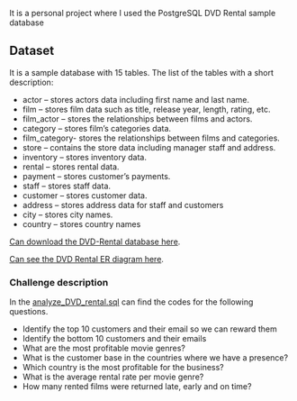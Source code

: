 

It is a personal project where I used the PostgreSQL DVD Rental sample database 

## Dataset

It is a sample database with 15 tables.
The list of the tables with a short description:

* actor – stores actors data including first name and last name.
* film – stores film data such as title, release year, length, rating, etc.
* film_actor – stores the relationships between films and actors.
* category – stores film’s categories data.
* film_category- stores the relationships between films and categories.
* store – contains the store data including manager staff and address.
* inventory – stores inventory data.
* rental – stores rental data.
* payment – stores customer’s payments.
* staff – stores staff data.
* customer – stores customer data.
* address – stores address data for staff and customers
* city – stores city names.
* country – stores country names


[Can download the DVD-Rental database here](https://www.postgresqltutorial.com/postgresql-getting-started/postgresql-sample-database/).

[Can see the DVD Rental ER diagram here](https://github.com/Krisztana/DVD-Rental/blob/main/DVDrental_database_ER_model.jpg).


### Challenge description

In the [analyze_DVD_rental.sql](https://github.com/Krisztana/DVD-Rental/blob/main/analyze_DVD_rental.sql) can find the codes for the following questions.

* Identify the top 10 customers and their email so we can reward them
* Identify the bottom 10 customers and their emails 
* What are the most profitable movie genres?
* What is the customer base in the countries where we have a presence?
* Which country is the most profitable for the business?
* What is the average rental rate per movie genre?
* How many rented films were returned late, early and on time?
